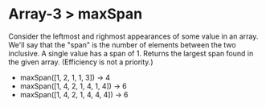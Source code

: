 # Array-3 > maxSpan

Consider the leftmost and righmost appearances of some value in an array. We'll say that the "span" is the number of elements between the two inclusive. A single value has a span of 1. Returns the largest span found in the given array. (Efficiency is not a priority.)

- maxSpan([1, 2, 1, 1, 3]) → 4
- maxSpan([1, 4, 2, 1, 4, 1, 4]) → 6
- maxSpan([1, 4, 2, 1, 4, 4, 4]) → 6